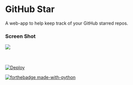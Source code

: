 # GitHub Star

A web-app to help keep track of your GitHub starred repos.

### Screen Shot

<p>
  <image align="left" src="assets/screen_shot.jpg">
</p><br/><br/><br/>

[![Deploy](https://www.herokucdn.com/deploy/button.svg)](https://heroku.com/deploy)

[![forthebadge made-with-python](http://ForTheBadge.com/images/badges/made-with-python.svg)](https://www.python.org/)
